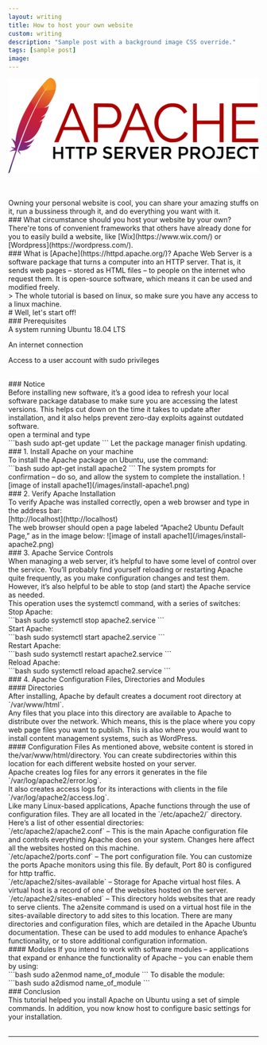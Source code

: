 ```yaml
---
layout: writing
title: How to host your own website
custom: writing
description: "Sample post with a background image CSS override."
tags: [sample post]
image:
---
```

![image of Apache](/images/apache.png)

<br>
<br>
Owning your personal website is cool, you can share your amazing stuffs on it, run a bussiness through it, and do everything you want with it.

<br>
### What circumstance should you host your website by your own?
There're tons of convenient frameworks that others have already done for you to easily build a website, like [Wix](https://www.wix.com/) or [Wordpress](https://wordpress.com/). 

<br>
### What is [Apache](https://httpd.apache.org/)?
Apache Web Server is a software package that turns a computer into an HTTP server. That is, it sends web pages – stored as HTML files – to people on the internet who request them. It is open-source software, which means it can be used and modified freely.

<br>
> The whole tutorial is based on linux, so make sure you have any access to a linux machine.

<br>
# Well, let's start off!

<br>
### Prerequisites

<br>
A system running Ubuntu 18.04 LTS

An internet connection

Access to a user account with sudo privileges

<br>
### Notice

<br>
Before installing new software, it’s a good idea to refresh your local software package database to make sure you are accessing the latest versions. This helps cut down on the time it takes to update after installation, and it also helps prevent zero-day exploits against outdated software.

<br>
open a terminal and type

<br>
```bash
sudo apt-get update
```
Let the package manager finish updating.

<br>
### 1. Install Apache on your machine

<br>
To install the Apache package on Ubuntu, use the command:

<br>
```bash
sudo apt-get install apache2
```
The system prompts for confirmation – do so, and allow the system to complete the installation.
![image of install apache1](/images/install-apache1.png)

<br>
### 2. Verify Apache Installation

<br>
To verify Apache was installed correctly, open a web browser and type in the address bar:

<br>
[http://localhost](http://localhost)

<br>
The web browser should open a page labeled “Apache2 Ubuntu Default Page,” as in the image below:
![image of install apache1](/images/install-apache2.png)

<br>
### 3. Apache Service Controls

<br>
When managing a web server, it’s helpful to have some level of control over the service. You’ll probably find yourself reloading or restarting Apache quite frequently, as you make configuration changes and test them. However, it’s also helpful to be able to stop (and start) the Apache service as needed.

<br>
This operation uses the systemctl command, with a series of switches:

<br>
Stop Apache:

<br>
```bash
sudo systemctl stop apache2.service
```
<br>
Start Apache:

<br>
```bash
sudo systemctl start apache2.service
```
<br>
Restart Apache:

<br>
```bash
sudo systemctl restart apache2.service
```
<br>
Reload Apache:

<br>
```bash
sudo systemctl reload apache2.service
```

<br>
### 4. Apache Configuration Files, Directories and Modules

<br>
#### Directories

<br>
After installing, Apache by default creates a document root directory at `/var/www/html`. 

<br>
Any files that you place into this directory are available to Apache to distribute over the network. Which means, this is the place where you copy web page files you want to publish. This is also where you would want to install content management systems, such as WordPress.

<br>
#### Configuration Files
As mentioned above, website content is stored in the/var/www/html/directory. You can create subdirectories within this location for each different website hosted on your server.

<br>
Apache creates log files for any errors it generates in the file `/var/log/apache2/error.log`.

<br>
It also creates access logs for its interactions with clients in the file `/var/log/apache2/access.log`.

<br>
Like many Linux-based applications, Apache functions through the use of configuration files. They are all located in the `/etc/apache2/` directory.

<br>
Here’s a list of other essential directories:

<br>
`/etc/apache2/apache2.conf` – This is the main Apache configuration file and controls everything Apache does on your system. Changes here affect all the websites hosted on this machine.
<br>
`/etc/apache2/ports.conf` – The port configuration file. You can customize the ports Apache monitors using this file. By default, Port 80 is configured for http traffic.
<br>
`/etc/apache2/sites-available` – Storage for Apache virtual host files. A virtual host is a record of one of the websites hosted on the server.
<br>
`/etc/apache2/sites-enabled` – This directory holds websites that are ready to serve clients. The a2ensite command is used on a virtual host file in the sites-available directory to add sites to this location.
There are many directories and configuration files, which are detailed in the Apache Ubuntu documentation. These can be used to add modules to enhance Apache’s functionality, or to store additional configuration information.

<br>
#### Modules
If you intend to work with software modules – applications that expand or enhance the functionality of Apache – you can enable them by using:

<br>
```bash
sudo a2enmod name_of_module
```
To disable the module:
<br>
```bash
sudo a2dismod name_of_module
```
<br>
### Conclusion
<br>
This tutorial helped you install Apache on Ubuntu using a set of simple commands. In addition, you now know host to configure basic settings for your installation.
<br>
<br>
<hr>